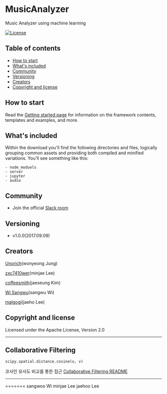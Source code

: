 # MusicAnalyzer
Music Analyzer using machine learning

[![License](https://img.shields.io/badge/License-Apache%202.0-yellowgreen.svg)](https://opensource.org/licenses/Apache-2.0)  

## Table of contents

- [How to start](#how-to-start)
- [What's included](#whats-included)
- [Community](#community)
- [Versioning](#versioning)
- [Creators](#creators)
- [Copyright and license](#copyright-and-license)

## How to start

Read the [Getting started page](https://lyceum519.github.io/) for information on the framework contents, templates and examples, and more.

## What's included

Within the download you'll find the following directories and files, logically grouping common assets and providing both compiled and minified variations. You'll see something like this:

```
- node_moduels
- server
- jupyter
- audio
```

## Community

- Join the official [Slack room](https://lyceum519.slack.com)

## Versioning
- v1.0.0(2017.09.09)

## Creators
[Unorich](https://github.com/UnoRich)(wonyeong Jung)

[zxc7410wer](https://github.com/zxc7410wer)(minjae Lee)

[coffeesmith](https://github.com/coffeesmith)(jaeseung Kim)

[Wi Sangwu](https://github.com/yangpasok)(sangwu Wi)

[malgogi](https://github.com/malgogi)(jaeho Lee)


## Copyright and license

Licensed under the Apache License, Version 2.0

---
## Collaborative Filtering
```
scipy.spatial.distance.cosine(u, v)
```
코사인 유사도 비교를 통한 접근
[Collaborative Filtering README](https://github.com/Lyceum519/MusicAnalyzer/blob/exp/jupyter/README.md)

---
=======
sangwoo Wi
minjae Lee
jaehoo Lee
